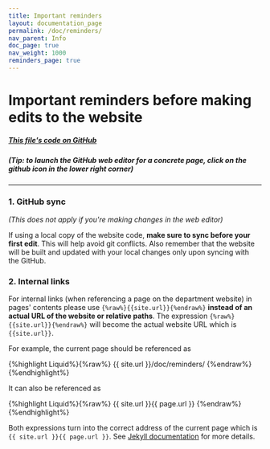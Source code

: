 ```yaml
---
title: Important reminders
layout: documentation_page
permalink: /doc/reminders/
nav_parent: Info
doc_page: true
nav_weight: 1000
reminders_page: true
---
```


# Important reminders before making edits to the website

##### [This file's code on GitHub](https://raw.githubusercontent.com/uva-math/uva-math-code/master/documentation/reminders.md)

##### *(Tip: to launch the GitHub web editor for a concrete page, click on the github icon in the lower right corner)*

---

### 1. GitHub sync

*(This does not apply if you're making changes in the web editor)*

If using a local copy of the website code, **make sure to sync before your first edit**. This will help avoid git conflicts.
Also remember that the website will be built and updated with your local changes only upon syncing with the GitHub.

### 2. Internal links

For internal links (when referencing a page on the department website)
in pages' contents
please use `{%raw%}{{site.url}}{%endraw%}`
**instead of an actual URL of the website or
relative paths**.
The expression
`{%raw%}{{site.url}}{%endraw%}`
will become the actual website URL which is `{{site.url}}`.

For example, the current page should be referenced as

{%highlight Liquid%}{%raw%}
{{ site.url }}/doc/reminders/
{%endraw%}{%endhighlight%}

It can also be referenced as

{%highlight Liquid%}{%raw%}
{{ site.url }}{{ page.url }}
{%endraw%}{%endhighlight%}

Both expressions turn into the correct address of the current page which is `{{ site.url }}{{ page.url }}`.
See [Jekyll documentation](https://jekyllrb.com/docs/variables/) for more details.
